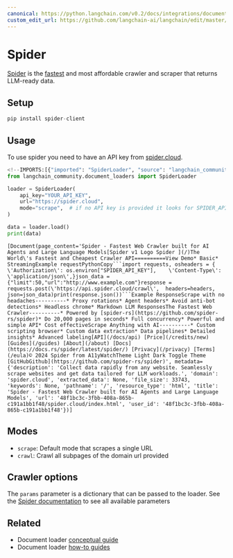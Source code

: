```yaml
---
canonical: https://python.langchain.com/v0.2/docs/integrations/document_loaders/spider/
custom_edit_url: https://github.com/langchain-ai/langchain/edit/master/docs/docs/integrations/document_loaders/spider.ipynb
---
```


# Spider
[Spider](https://spider.cloud/) is the [fastest](https://github.com/spider-rs/spider/blob/main/benches/BENCHMARKS.md) and most affordable crawler and scraper that returns LLM-ready data.

## Setup


```python
pip install spider-client
```

## Usage
To use spider you need to have an API key from [spider.cloud](https://spider.cloud/).


```python
<!--IMPORTS:[{"imported": "SpiderLoader", "source": "langchain_community.document_loaders", "docs": "https://api.python.langchain.com/en/latest/document_loaders/langchain_community.document_loaders.spider.SpiderLoader.html", "title": "Spider"}]-->
from langchain_community.document_loaders import SpiderLoader

loader = SpiderLoader(
    api_key="YOUR_API_KEY",
    url="https://spider.cloud",
    mode="scrape",  # if no API key is provided it looks for SPIDER_API_KEY in env
)

data = loader.load()
print(data)
```
```output
[Document(page_content='Spider - Fastest Web Crawler built for AI Agents and Large Language Models[Spider v1 Logo Spider ](/)The World\'s Fastest and Cheapest Crawler API==========View Demo* Basic* StreamingExample requestPythonCopy```import requests, osheaders = {    \'Authorization\': os.environ["SPIDER_API_KEY"],    \'Content-Type\': \'application/json\',}json_data = {"limit":50,"url":"http://www.example.com"}response = requests.post(\'https://api.spider.cloud/crawl\',  headers=headers,  json=json_data)print(response.json())```Example ResponseScrape with no headaches----------* Proxy rotations* Agent headers* Avoid anti-bot detections* Headless chrome* Markdown LLM ResponsesThe Fastest Web Crawler----------* Powered by [spider-rs](https://github.com/spider-rs/spider)* Do 20,000 pages in seconds* Full concurrency* Powerful and simple API* Cost effectiveScrape Anything with AI----------* Custom scripting browser* Custom data extraction* Data pipelines* Detailed insights* Advanced labeling[API](/docs/api) [Price](/credits/new) [Guides](/guides) [About](/about) [Docs](https://docs.rs/spider/latest/spider/) [Privacy](/privacy) [Terms](/eula)© 2024 Spider from A11yWatchTheme Light Dark Toggle Theme [GitHubGithub](https://github.com/spider-rs/spider)', metadata={'description': 'Collect data rapidly from any website. Seamlessly scrape websites and get data tailored for LLM workloads.', 'domain': 'spider.cloud', 'extracted_data': None, 'file_size': 33743, 'keywords': None, 'pathname': '/', 'resource_type': 'html', 'title': 'Spider - Fastest Web Crawler built for AI Agents and Large Language Models', 'url': '48f1bc3c-3fbb-408a-865b-c191a1bb1f48/spider.cloud/index.html', 'user_id': '48f1bc3c-3fbb-408a-865b-c191a1bb1f48'})]
```
## Modes
- `scrape`: Default mode that scrapes a single URL
- `crawl`: Crawl all subpages of the domain url provided

## Crawler options
The `params` parameter is a dictionary that can be passed to the loader. See the [Spider documentation](https://spider.cloud/docs/api) to see all available parameters


## Related

- Document loader [conceptual guide](/docs/concepts/#document-loaders)
- Document loader [how-to guides](/docs/how_to/#document-loaders)